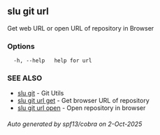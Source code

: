 ## slu git url

Get web URL or open URL of repository in Browser

### Options

```
  -h, --help   help for url
```

### SEE ALSO

* [slu git](slu_git.md)	 - Git Utils
* [slu git url get](slu_git_url_get.md)	 - Get browser URL of repository
* [slu git url open](slu_git_url_open.md)	 - Open repository in browser

###### Auto generated by spf13/cobra on 2-Oct-2025

